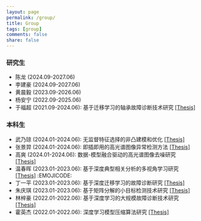 ```yaml
---
layout: page
permalink: /group/
title: Group
tags: [group]
comments: false
share: false
---
```


### 研究生
* 陈龙 (2024.09-2027.06) 
* 李建豪 (2024.09-2027.06)
* 黄晨毅 (2023.09-2026.06)
* 杨安宁 (2022.09-2025.06)
* 于福超 (2021.09-2024.06): 基于迁移学习的轴承故障诊断技术研究 <a href="../group/2024-于福超.pdf" class="textlink" target="_blank">[Thesis]</a>


### 本科生
* 武乃琼 (2024.01-2024.06): 无监督特征选择的非凸建模和优化 <a href="../group/2024-武乃琼.pdf" class="textlink" target="_blank">[Thesis]</a>
* 张景羿 (2024.01-2024.06): 即插即用的高光谱图像异常检测方法 <a href="../group/2024-张景羿.pdf" class="textlink" target="_blank">[Thesis]</a>
* 高爽 (2024.01-2024.06): 数据-模型融合驱动的高光谱图像去噪研究 <a href="../group/2024-高爽.pdf" class="textlink" target="_blank">[Thesis]</a>
* 温春晖 (2023.01-2023.06): 基于深度典型相关分析的多视角学习研究 <a href="../group/2023-温春晖.pdf" class="textlink" target="_blank">[Thesis]</a> :EMOJICODE:
* 丁一平 (2023.01-2023.06): 基于深度迁移学习的故障诊断研究 <a href="../group/2023-丁一平.pdf" class="textlink" target="_blank">[Thesis]</a>
* 朱庆琪 (2023.01-2023.06): 基于矩阵分解的小目标检测技术研究 <a href="../group/2023-朱庆琪.pdf" class="textlink" target="_blank">[Thesis]</a>
* 林梓豪 (2022.01-2022.06): 基于深度学习的大规模故障诊断技术研究 <a href="../group/2022-林梓豪.pdf" class="textlink" target="_blank">[Thesis]</a>
* 霍英杰 (2022.01-2022.06): 深度学习模型压缩算法研究 <a href="../group/2022-霍英杰.pdf" class="textlink" target="_blank">[Thesis]</a>

